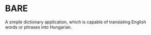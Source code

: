# BARE
A simple dictionary application, which is capable of translating English words or phrases into Hungarian.
